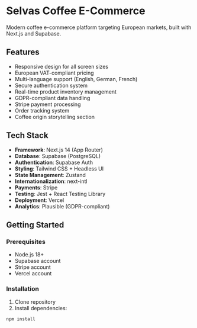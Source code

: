 # Selvas Coffee E-Commerce

Modern coffee e-commerce platform targeting European markets, built with Next.js and Supabase.

## Features
- Responsive design for all screen sizes
- European VAT-compliant pricing
- Multi-language support (English, German, French)
- Secure authentication system
- Real-time product inventory management
- GDPR-compliant data handling
- Stripe payment processing
- Order tracking system
- Coffee origin storytelling section

## Tech Stack
- **Framework**: Next.js 14 (App Router)
- **Database**: Supabase (PostgreSQL)
- **Authentication**: Supabase Auth
- **Styling**: Tailwind CSS + Headless UI
- **State Management**: Zustand
- **Internationalization**: next-intl
- **Payments**: Stripe
- **Testing**: Jest + React Testing Library
- **Deployment**: Vercel
- **Analytics**: Plausible (GDPR-compliant)

## Getting Started

### Prerequisites
- Node.js 18+
- Supabase account
- Stripe account
- Vercel account

### Installation
1. Clone repository
2. Install dependencies:
```bash
npm install